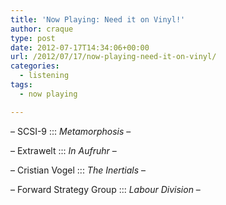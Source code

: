 ```yaml
---
title: 'Now Playing: Need it on Vinyl!'
author: craque
type: post
date: 2012-07-17T14:34:06+00:00
url: /2012/07/17/now-playing-need-it-on-vinyl/
categories:
  - listening
tags:
  - now playing

---
```

&#8211; SCSI-9 ::: _Metamorphosis_ &#8211;

&#8211; Extrawelt ::: _In Aufruhr_ &#8211;

&#8211; Cristian Vogel ::: _The Inertials_ &#8211;

&#8211; Forward Strategy Group ::: _Labour Division_ &#8211;